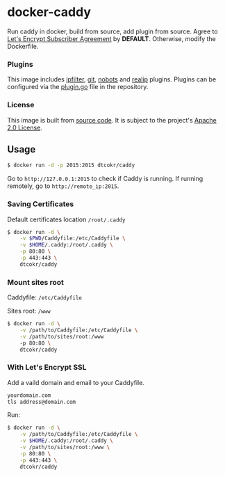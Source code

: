 # docker-caddy
Run caddy in docker, build from source, add plugin from source. Agree to [Let's Encrypt Subscriber Agreement](https://letsencrypt.org/documents/2017.11.15-LE-SA-v1.2.pdf) by **DEFAULT**. Otherwise, modify the Dockerfile.

### Plugins
This image includes [ipfilter](https://caddyserver.com/docs/http.ipfilter), [git](https://caddyserver.com/docs/http.git), [nobots](https://caddyserver.com/docs/http.nobots) and [realip](https://caddyserver.com/docs/http.realip) plugins.
Plugins can be configured via the [plugin.go](https://github.com/dtcokr/docker-caddy/blob/drafts/plugin.go) file in the repository.

### License
This image is built from [source code](https://github.com/caddyserver/caddy). It is subject to the project's [Apache 2.0 License](https://github.com/caddyserver/caddy/blob/baf6db5b570e36ea2fee30d50f879255a5895370/LICENSE.txt). 

## Usage
```sh
$ docker run -d -p 2015:2015 dtcokr/caddy
```
Go to `http://127.0.0.1:2015` to check if Caddy is running. If running remotely, go to `http://remote_ip:2015`. 

### Saving Certificates
Default certificates location `/root/.caddy`
```sh
$ docker run -d \
    -v $PWD/Caddyfile:/etc/Caddyfile \
    -v $HOME/.caddy:/root/.caddy \
    -p 80:80 \
    -p 443:443 \
    dtcokr/caddy
```

### Mount sites root
Caddyfile: `/etc/Caddyfile`

Sites root: `/www`

```sh
$ docker run -d \
    -v /path/to/Caddyfile:/etc/Caddyfile \
    -v /path/to/sites/root:/www
    -p 80:80 \
    dtcokr/caddy
```

### With Let's Encrypt SSL
Add a vaild domain and email to your Caddyfile.
```sh
yourdomain.com
tls address@domain.com
```
Run:
```sh
$ docker run -d \
    -v /path/to/Caddyfile:/etc/Caddyfile \
    -v $HOME/.caddy:/root/.caddy \
    -v /path/to/sites/root:/www \
    -p 80:80 \
    -p 443:443 \
    dtcokr/caddy
```
